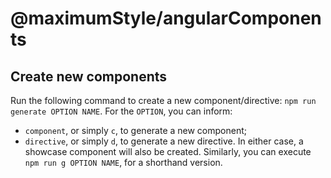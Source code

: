 # @maximumStyle/angularComponents

## Create new components
Run the following command to create a new component/directive: `npm run generate OPTION NAME`. 
For the `OPTION`, you can inform:
- `component`, or simply `c`, to generate a new component;
- `directive`, or simply `d`, to generate a new directive.
In either case, a showcase component will also be created.
Similarly, you can execute `npm run g OPTION NAME`, for a shorthand version.
